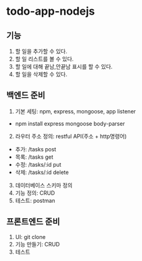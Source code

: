 # todo-app-nodejs

## 기능

1. 할 일을 추가할 수 있다.
2. 할 일 리스트를 볼 수 있다.
3. 할 일에 대해 끝남,안끝남 표시를 할 수 있다.
4. 할 일을 삭제할 수 있다.

## 백엔드 준비

1. 기본 세팅: npm, express, mongoose, app listener

- npm install express mongoose body-parser

2. 라우터 주소 정의: restful API(주소 + http명령어)

- 추가: /tasks post
- 목록: /tasks get
- 수정: /tasks/:id put
- 삭제: /tasks/:id delete

3. 데이터베이스 스키마 정의
4. 기능 정의: CRUD
5. 테스트: postman

## 프론트엔드 준비

1. UI: git clone
2. 기능 만들기: CRUD
3. 테스트
